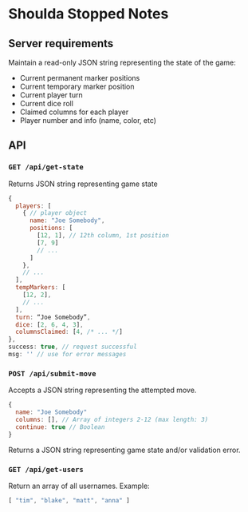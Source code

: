 # Shoulda Stopped Notes

## Server requirements

Maintain a read-only JSON string representing the state of the game:

* Current permanent marker positions
* Current temporary marker position
* Current player turn
* Current dice roll
* Claimed columns for each player
* Player number and info (name, color, etc)

## API

### `GET /api/get-state`

Returns JSON string representing game state

```js
{
  players: [
    { // player object
      name: "Joe Somebody",
      positions: [
        [12, 1], // 12th column, 1st position
        [7, 9]
        // ...
      ]
    },
    // ...
  ],
  tempMarkers: [
    [12, 2],
    // ...
  ],
  turn: “Joe Somebody”,
  dice: [2, 6, 4, 3],
  columnsClaimed: [4, /* ... */]
},
success: true, // request successful
msg: '' // use for error messages
```

### `POST /api/submit-move`

Accepts a JSON string representing the attempted move.

```js
{
  name: "Joe Somebody"
  columns: [], // Array of integers 2-12 (max length: 3)
  continue: true // Boolean
}
```

Returns a JSON string representing game state and/or validation error.

### `GET /api/get-users`

Return an array of all usernames. Example:

```js
[ "tim", "blake", "matt", "anna" ]
